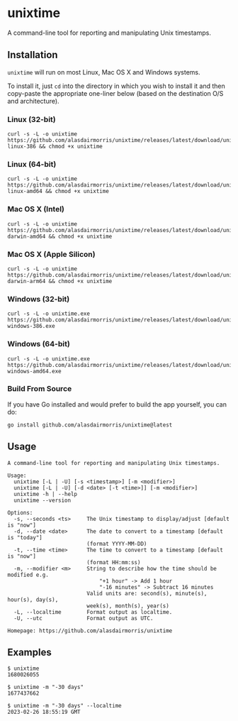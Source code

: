 # unixtime

A command-line tool for reporting and manipulating Unix timestamps.

## Installation

`unixtime` will run on most Linux, Mac OS X and Windows systems.

To install it, just `cd` into the directory in which you wish to install it and then copy-paste the appropriate one-liner below (based on the destination O/S and architecture).

### Linux (32-bit)

```
curl -s -L -o unixtime https://github.com/alasdairmorris/unixtime/releases/latest/download/unixtime-linux-386 && chmod +x unixtime
```

### Linux (64-bit)

```
curl -s -L -o unixtime https://github.com/alasdairmorris/unixtime/releases/latest/download/unixtime-linux-amd64 && chmod +x unixtime
```

### Mac OS X (Intel)

```
curl -s -L -o unixtime https://github.com/alasdairmorris/unixtime/releases/latest/download/unixtime-darwin-amd64 && chmod +x unixtime
```

### Mac OS X (Apple Silicon)

```
curl -s -L -o unixtime https://github.com/alasdairmorris/unixtime/releases/latest/download/unixtime-darwin-arm64 && chmod +x unixtime
```

### Windows (32-bit)

```
curl -s -L -o unixtime.exe https://github.com/alasdairmorris/unixtime/releases/latest/download/unixtime-windows-386.exe
```

### Windows (64-bit)

```
curl -s -L -o unixtime.exe https://github.com/alasdairmorris/unixtime/releases/latest/download/unixtime-windows-amd64.exe
```


### Build From Source

If you have Go installed and would prefer to build the app yourself, you can do:

```
go install github.com/alasdairmorris/unixtime@latest
```


## Usage

```
A command-line tool for reporting and manipulating Unix timestamps.

Usage:
  unixtime [-L | -U] [-s <timestamp>] [-m <modifier>]
  unixtime [-L | -U] [-d <date> [-t <time>]] [-m <modifier>]
  unixtime -h | --help
  unixtime --version

Options:
  -s, --seconds <ts>     The Unix timestamp to display/adjust [default is "now"]
  -d, --date <date>      The date to convert to a timestamp [default is "today"]
                         (format YYYY-MM-DD)
  -t, --time <time>      The time to convert to a timestamp [default is "now"]
                         (format HH:mm:ss)
  -m, --modifier <m>     String to describe how the time should be modified e.g.
                             "+1 hour" -> Add 1 hour
                             "-16 minutes" -> Subtract 16 minutes
                         Valid units are: second(s), minute(s), hour(s), day(s),
                         week(s), month(s), year(s)
  -L, --localtime        Format output as localtime.
  -U, --utc              Format output as UTC.

Homepage: https://github.com/alasdairmorris/unixtime

```

## Examples

```
$ unixtime
1680026055
```

```
$ unixtime -m "-30 days"
1677437662
```

```
$ unixtime -m "-30 days" --localtime
2023-02-26 18:55:19 GMT
```
